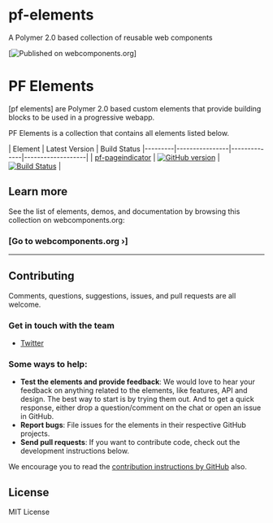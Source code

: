# pf-elements
A Polymer 2.0 based collection of reusable web components 

[![Published on webcomponents.org](https://img.shields.io/badge/webcomponents.org-published-blue.svg)]


# PF Elements

[pf elements] are Polymer 2.0 based custom elements that provide building blocks to be used in a progressive webapp. 

PF Elements is a collection that contains all elements listed below.

| Element | Latest Version | Build Status 
|---------|----------------|--------------|-------------------|
| [pf-pageindicator](https://github.com/PFElements/pf-pageindicator) | [![GitHub version](https://badge.fury.io/gh/PFElements%2Fpf-pageindicator.svg)](https://badge.fury.io/gh/PFElements%2Fpf-pageindicator) | [![Build Status](https://travis-ci.org/PFElements/pf-pageindicator.svg?branch=master)](https://travis-ci.org/PFElements/pf-pageindicator) | 

## Learn more

See the list of elements, demos, and documentation by browsing this collection on webcomponents.org:

### [Go to webcomponents.org ›]

---

## Contributing

Comments, questions, suggestions, issues, and pull requests are all welcome.

### Get in touch with the team


- [Twitter](https://twitter.com/)

### Some ways to help:

- **Test the elements and provide feedback**: We would love to hear your feedback on anything related to the elements, like features, API and design. The best way to start is by trying them out. And to get a quick response, either drop a question/comment on the chat or open an issue in GitHub.
- **Report bugs**: File issues for the elements in their respective GitHub projects.
- **Send pull requests**: If you want to contribute code, check out the development instructions below.

We encourage you to read the [contribution instructions by GitHub](https://guides.github.com/activities/contributing-to-open-source/#contributing) also.

## License

MIT License